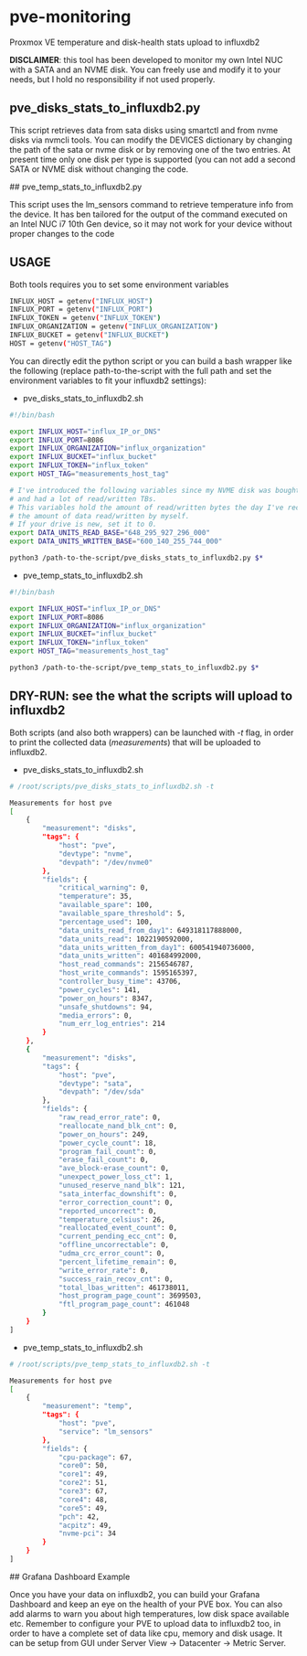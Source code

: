 # pve-monitoring
Proxmox VE temperature and disk-health stats upload to influxdb2

**DISCLAIMER**: this tool has been developed to monitor my own Intel NUC with a SATA and an NVME disk. You can freely use and modify it to your needs, but I hold no responsibility if not used properly. 

## pve_disks_stats_to_influxdb2.py

This script retrieves data from sata disks using smartctl and from nvme disks via nvmcli tools.
You can modify the DEVICES dictionary by changing the path of the sata or nvme disk or by removing one of the two entries.
At present time only one disk per type is supported (you can not add a second SATA or NVME disk without changing the code.

## pve_temp_stats_to_influxdb2.py

This script uses the lm_sensors command to retrieve temperature info from the device. It has ben tailored for the output of the command executed on an Intel NUC i7 10th Gen device, so it may not work for your device without proper changes to the code

## USAGE

Both tools requires you to set some environment variables 

```bash
INFLUX_HOST = getenv("INFLUX_HOST")
INFLUX_PORT = getenv("INFLUX_PORT")
INFLUX_TOKEN = getenv("INFLUX_TOKEN")
INFLUX_ORGANIZATION = getenv("INFLUX_ORGANIZATION")
INFLUX_BUCKET = getenv("INFLUX_BUCKET")
HOST = getenv("HOST_TAG")
```

You can directly edit the python script or you can build a bash wrapper like the following 
(replace path-to-the-script with the full path and set the environment variables to fit your influxdb2 settings):

- pve_disks_stats_to_influxdb2.sh

```bash
#!/bin/bash

export INFLUX_HOST="influx_IP_or_DNS"
export INFLUX_PORT=8086
export INFLUX_ORGANIZATION="influx_organization"
export INFLUX_BUCKET="influx_bucket"
export INFLUX_TOKEN="influx_token"
export HOST_TAG="measurements_host_tag"

# I've introduced the following variables since my NVME disk was bought from another person 
# and had a lot of read/written TBs.
# This variables hold the amount of read/written bytes the day I've received it, so I can know 
# the amount of data read/written by myself. 
# If your drive is new, set it to 0.
export DATA_UNITS_READ_BASE="648_295_927_296_000"
export DATA_UNITS_WRITTEN_BASE="600_140_255_744_000"

python3 /path-to-the-script/pve_disks_stats_to_influxdb2.py $*
```

- pve_temp_stats_to_influxdb2.sh

```bash
#!/bin/bash

export INFLUX_HOST="influx_IP_or_DNS"
export INFLUX_PORT=8086
export INFLUX_ORGANIZATION="influx_organization"
export INFLUX_BUCKET="influx_bucket"
export INFLUX_TOKEN="influx_token"
export HOST_TAG="measurements_host_tag"

python3 /path-to-the-script/pve_temp_stats_to_influxdb2.py $*
```

## DRY-RUN: see the what the scripts will upload to influxdb2

Both scripts (and also both wrappers) can be launched with *-t* flag, in order to print the collected data (*measurements*) 
that will be uploaded to influxdb2.

- pve_disks_stats_to_influxdb2.sh

```bash
# /root/scripts/pve_disks_stats_to_influxdb2.sh -t

Measurements for host pve
[
    {
        "measurement": "disks",
        "tags": {
            "host": "pve",
            "devtype": "nvme",
            "devpath": "/dev/nvme0"
        },
        "fields": {
            "critical_warning": 0,
            "temperature": 35,
            "available_spare": 100,
            "available_spare_threshold": 5,
            "percentage_used": 100,
            "data_units_read_from_day1": 649318117888000,
            "data_units_read": 1022190592000,
            "data_units_written_from_day1": 600541940736000,
            "data_units_written": 401684992000,
            "host_read_commands": 2156546787,
            "host_write_commands": 1595165397,
            "controller_busy_time": 43706,
            "power_cycles": 141,
            "power_on_hours": 8347,
            "unsafe_shutdowns": 94,
            "media_errors": 0,
            "num_err_log_entries": 214
        }
    },
    {
        "measurement": "disks",
        "tags": {
            "host": "pve",
            "devtype": "sata",
            "devpath": "/dev/sda"
        },
        "fields": {
            "raw_read_error_rate": 0,
            "reallocate_nand_blk_cnt": 0,
            "power_on_hours": 249,
            "power_cycle_count": 18,
            "program_fail_count": 0,
            "erase_fail_count": 0,
            "ave_block-erase_count": 0,
            "unexpect_power_loss_ct": 1,
            "unused_reserve_nand_blk": 121,
            "sata_interfac_downshift": 0,
            "error_correction_count": 0,
            "reported_uncorrect": 0,
            "temperature_celsius": 26,
            "reallocated_event_count": 0,
            "current_pending_ecc_cnt": 0,
            "offline_uncorrectable": 0,
            "udma_crc_error_count": 0,
            "percent_lifetime_remain": 0,
            "write_error_rate": 0,
            "success_rain_recov_cnt": 0,
            "total_lbas_written": 461738011,
            "host_program_page_count": 3699503,
            "ftl_program_page_count": 461048
        }
    }
]
```

- pve_temp_stats_to_influxdb2.sh

```bash
# /root/scripts/pve_temp_stats_to_influxdb2.sh -t

Measurements for host pve
[
    {
        "measurement": "temp",
        "tags": {
            "host": "pve",
            "service": "lm_sensors"
        },
        "fields": {
            "cpu-package": 67,
            "core0": 50,
            "core1": 49,
            "core2": 51,
            "core3": 67,
            "core4": 48,
            "core5": 49,
            "pch": 42,
            "acpitz": 49,
            "nvme-pci": 34
        }
    }
]
```

## Grafana Dashboard Example

Once you have your data on influxdb2, you can build your Grafana Dashboard and keep an eye on the health of your PVE box. 
You can also add alarms to warn you about high temperatures, low disk space available etc. Remember to configure your
PVE to upload data to influxdb2 too, in order to have a complete set of data like cpu, memory and disk usage. It can
be setup from GUI under Server View -> Datacenter -> Metric Server.

